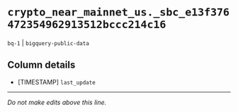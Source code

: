 # `crypto_near_mainnet_us._sbc_e13f376472354962913512bccc214c16`
`bq-1` | `bigquery-public-data`

## Column details
* [TIMESTAMP] `last_update`

-------------------------------------------------------------------------------
*Do not make edits above this line.*
